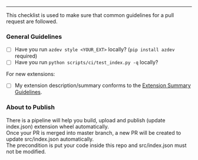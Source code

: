 ---

This checklist is used to make sure that common guidelines for a pull request are followed.

### General Guidelines

- [ ] Have you run `azdev style <YOUR_EXT>` locally? (`pip install azdev` required)
- [ ] Have you run `python scripts/ci/test_index.py -q` locally?

For new extensions:

- [ ] My extension description/summary conforms to the [Extension Summary Guidelines](https://github.com/Azure/azure-cli/blob/dev/doc/extensions/extension_summary_guidelines.md).


### About to Publish

There is a pipeline will help you build, upload and publish (update index.json) extension wheel automatically.  
Once your PR is merged into master branch, a new PR will be created to update src/index.json automatically.  
The precondition is put your code inside this repo and src/index.json must not be modified.  